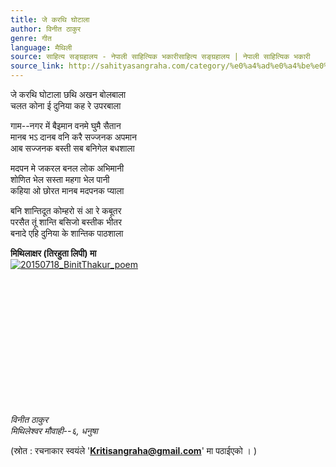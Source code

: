 ```yaml
---
title: जे करथि घोटाला
author: विनीत ठाकुर
genre: गीत
language: मैथिली
source: साहित्य सङ्ग्रहालय - नेपाली साहित्यिक भकारीसाहित्य सङ्ग्रहालय | नेपाली साहित्यिक भकारी
source_link: http://sahityasangraha.com/category/%e0%a4%ad%e0%a4%be%e0%a4%b7%e0%a4%be-%e0%a4%ad%e0%a4%be%e0%a4%b7%e0%a5%80-%e0%a4%b8%e0%a4%be%e0%a4%b9%e0%a4%bf%e0%a4%a4%e0%a5%8d%e0%a4%af/%e0%a4%ae%e0%a5%88%e0%a4%a5%e0%a4%bf%e0%a4%b2%e0%a5%80-%e0%a4%b0%e0%a4%9a%e0%a4%a8%e0%a4%be/
---
```


जे करथि घोटाला छथि अखन बोलबाला  
चलत कोना ई दुनिया कह रे उपरबाला

गाम--नगर में बैइमान वनमे घुमै सैतान  
मानब भऽ दानब वनि करै सज्जनक अपमान  
आब सज्जनक बस्ती सब बनिगेल बधशाला

मदपन मे जकरल बनल लोक अभिमानी  
शोणित भेल सस्ता महगा भेल पानी  
कहिया ओ छोरत मानब मदपनक प्याला

बनि शान्तिदूत कोम्हरो सं आ रे कबूतर  
परसैत तूं शान्ति बसिजो बस्तीक भीतर  
बनादे एहि दुनिया के शान्तिक पाठशाला

**मिथिलाक्षर (तिरहुता लिपी) मा**  
[![20150718\_BinitThakur\_poem](https://sangrahalaya.files.wordpress.com/2015/10/20150718_binitthakur_poem.jpg?resize=248%2C350)](https://sangrahalaya.files.wordpress.com/2015/10/20150718_binitthakur_poem.jpg?resize=248%2C350)

 

 

 

 

 

 

 

*विनीत ठाकुर  
मिथिलेश्वर मौवाही--६, धनुषा*

(स्रोत : रचनाकार स्वयंले '**Kritisangraha@gmail.com**' मा पठाईएको । )
